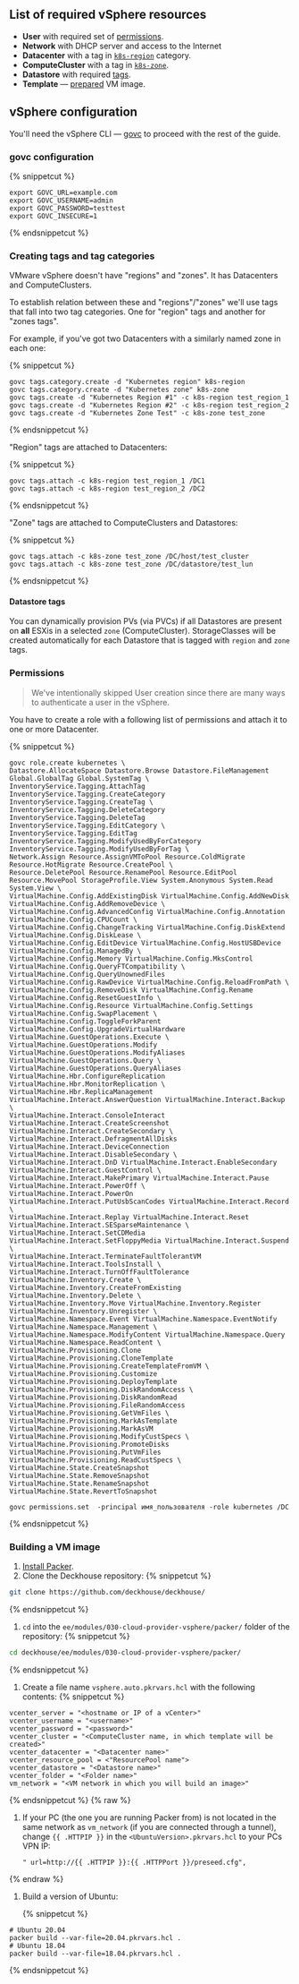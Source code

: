 ## List of required vSphere resources

* **User** with required set of [permissions](#permissions).
* **Network** with DHCP server and access to the Internet
* **Datacenter** with a tag in [`k8s-region`](#creating-tags-and-tag-categories) category.
* **ComputeCluster** with a tag in [`k8s-zone`](#creating-tags-and-tag-categories).
* **Datastore** with required [tags](#datastore-tags).
* **Template** — [prepared](#building-a-vm-image) VM image.

## vSphere configuration

You'll need the vSphere CLI — [govc]((https://github.com/vmware/govmomi/tree/master/govc#installation)) to proceed with the rest of the guide.

### govc configuration

{% snippetcut %}
```shell
export GOVC_URL=example.com
export GOVC_USERNAME=admin
export GOVC_PASSWORD=testtest
export GOVC_INSECURE=1
```
{% endsnippetcut %}

### Creating tags and tag categories

VMware vSphere doesn't have "regions" and "zones". It has Datacenters and ComputeClusters.

To establish relation between these and "regions"/"zones" we'll use tags that fall into two tag categories. One for "region" tags and another for "zones tags".

For example, if you've got two Datacenters with a similarly named zone in each one:

{% snippetcut %}
```shell
govc tags.category.create -d "Kubernetes region" k8s-region
govc tags.category.create -d "Kubernetes zone" k8s-zone
govc tags.create -d "Kubernetes Region #1" -c k8s-region test_region_1
govc tags.create -d "Kubernetes Region #2" -c k8s-region test_region_2
govc tags.create -d "Kubernetes Zone Test" -c k8s-zone test_zone
```
{% endsnippetcut %}

"Region" tags are attached to Datacenters:

{% snippetcut %}
```shell
govc tags.attach -c k8s-region test_region_1 /DC1
govc tags.attach -c k8s-region test_region_2 /DC2
```
{% endsnippetcut %}

"Zone" tags are attached to ComputeClusters and Datastores:

{% snippetcut %}
```shell
govc tags.attach -c k8s-zone test_zone /DC/host/test_cluster
govc tags.attach -c k8s-zone test_zone /DC/datastore/test_lun
```
{% endsnippetcut %}

#### Datastore tags

You can dynamically provision PVs (via PVCs) if all Datastores are present on **all** ESXis in a selected `zone` (ComputeCluster).
StorageClasses will be created automatically for each Datastore that is tagged with `region` and `zone` tags.

### Permissions

> We've intentionally skipped User creation since there are many ways to authenticate a user in the vSphere.

You have to create a role with a following list of permissions and attach
it to one or more Datacenter.

{% snippetcut %}
```shell
govc role.create kubernetes \
Datastore.AllocateSpace Datastore.Browse Datastore.FileManagement Global.GlobalTag Global.SystemTag \
InventoryService.Tagging.AttachTag InventoryService.Tagging.CreateCategory InventoryService.Tagging.CreateTag \
InventoryService.Tagging.DeleteCategory InventoryService.Tagging.DeleteTag InventoryService.Tagging.EditCategory \
InventoryService.Tagging.EditTag InventoryService.Tagging.ModifyUsedByForCategory InventoryService.Tagging.ModifyUsedByForTag \
Network.Assign Resource.AssignVMToPool Resource.ColdMigrate Resource.HotMigrate Resource.CreatePool \
Resource.DeletePool Resource.RenamePool Resource.EditPool Resource.MovePool StorageProfile.View System.Anonymous System.Read System.View \
VirtualMachine.Config.AddExistingDisk VirtualMachine.Config.AddNewDisk VirtualMachine.Config.AddRemoveDevice \
VirtualMachine.Config.AdvancedConfig VirtualMachine.Config.Annotation VirtualMachine.Config.CPUCount \
VirtualMachine.Config.ChangeTracking VirtualMachine.Config.DiskExtend VirtualMachine.Config.DiskLease \
VirtualMachine.Config.EditDevice VirtualMachine.Config.HostUSBDevice VirtualMachine.Config.ManagedBy \
VirtualMachine.Config.Memory VirtualMachine.Config.MksControl VirtualMachine.Config.QueryFTCompatibility \
VirtualMachine.Config.QueryUnownedFiles VirtualMachine.Config.RawDevice VirtualMachine.Config.ReloadFromPath \
VirtualMachine.Config.RemoveDisk VirtualMachine.Config.Rename VirtualMachine.Config.ResetGuestInfo \
VirtualMachine.Config.Resource VirtualMachine.Config.Settings VirtualMachine.Config.SwapPlacement \
VirtualMachine.Config.ToggleForkParent VirtualMachine.Config.UpgradeVirtualHardware VirtualMachine.GuestOperations.Execute \
VirtualMachine.GuestOperations.Modify VirtualMachine.GuestOperations.ModifyAliases VirtualMachine.GuestOperations.Query \
VirtualMachine.GuestOperations.QueryAliases VirtualMachine.Hbr.ConfigureReplication VirtualMachine.Hbr.MonitorReplication \
VirtualMachine.Hbr.ReplicaManagement VirtualMachine.Interact.AnswerQuestion VirtualMachine.Interact.Backup \
VirtualMachine.Interact.ConsoleInteract VirtualMachine.Interact.CreateScreenshot VirtualMachine.Interact.CreateSecondary \
VirtualMachine.Interact.DefragmentAllDisks VirtualMachine.Interact.DeviceConnection VirtualMachine.Interact.DisableSecondary \
VirtualMachine.Interact.DnD VirtualMachine.Interact.EnableSecondary VirtualMachine.Interact.GuestControl \
VirtualMachine.Interact.MakePrimary VirtualMachine.Interact.Pause VirtualMachine.Interact.PowerOff \
VirtualMachine.Interact.PowerOn VirtualMachine.Interact.PutUsbScanCodes VirtualMachine.Interact.Record \
VirtualMachine.Interact.Replay VirtualMachine.Interact.Reset VirtualMachine.Interact.SESparseMaintenance \
VirtualMachine.Interact.SetCDMedia VirtualMachine.Interact.SetFloppyMedia VirtualMachine.Interact.Suspend \
VirtualMachine.Interact.TerminateFaultTolerantVM VirtualMachine.Interact.ToolsInstall \
VirtualMachine.Interact.TurnOffFaultTolerance VirtualMachine.Inventory.Create \
VirtualMachine.Inventory.CreateFromExisting VirtualMachine.Inventory.Delete \
VirtualMachine.Inventory.Move VirtualMachine.Inventory.Register VirtualMachine.Inventory.Unregister \
VirtualMachine.Namespace.Event VirtualMachine.Namespace.EventNotify VirtualMachine.Namespace.Management \
VirtualMachine.Namespace.ModifyContent VirtualMachine.Namespace.Query VirtualMachine.Namespace.ReadContent \
VirtualMachine.Provisioning.Clone VirtualMachine.Provisioning.CloneTemplate VirtualMachine.Provisioning.CreateTemplateFromVM \
VirtualMachine.Provisioning.Customize VirtualMachine.Provisioning.DeployTemplate VirtualMachine.Provisioning.DiskRandomAccess \
VirtualMachine.Provisioning.DiskRandomRead VirtualMachine.Provisioning.FileRandomAccess VirtualMachine.Provisioning.GetVmFiles \
VirtualMachine.Provisioning.MarkAsTemplate VirtualMachine.Provisioning.MarkAsVM VirtualMachine.Provisioning.ModifyCustSpecs \
VirtualMachine.Provisioning.PromoteDisks VirtualMachine.Provisioning.PutVmFiles VirtualMachine.Provisioning.ReadCustSpecs \
VirtualMachine.State.CreateSnapshot VirtualMachine.State.RemoveSnapshot VirtualMachine.State.RenameSnapshot VirtualMachine.State.RevertToSnapshot

govc permissions.set  -principal имя_пользователя -role kubernetes /DC
```
{% endsnippetcut %}

### Building a VM image

1. [Install Packer](https://learn.hashicorp.com/tutorials/packer/get-started-install-cli).
1. Clone the Deckhouse repository:
   {% snippetcut %}
```bash
git clone https://github.com/deckhouse/deckhouse/
```
   {% endsnippetcut %}

1. `cd` into the `ee/modules/030-cloud-provider-vsphere/packer/` folder of the repository:
   {% snippetcut %}
```bash
cd deckhouse/ee/modules/030-cloud-provider-vsphere/packer/
```
   {% endsnippetcut %}

1. Create a file name `vsphere.auto.pkrvars.hcl` with the following contents:
   {% snippetcut %}
```hcl
vcenter_server = "<hostname or IP of a vCenter>"
vcenter_username = "<username>"
vcenter_password = "<password>"
vcenter_cluster = "<ComputeCluster name, in which template will be created>"
vcenter_datacenter = "<Datacenter name>"
vcenter_resource_pool = <"ResourcePool name">
vcenter_datastore = "<Datastore name>"
vcenter_folder = "<Folder name>"
vm_network = "<VM network in which you will build an image>"
```
   {% endsnippetcut %}
{% raw %}
1. If your PC (the one you are running Packer from) is not located in the same network as `vm_network` (if you are connected through a tunnel), change `{{ .HTTPIP }}` in the `<UbuntuVersion>.pkrvars.hcl` to your PCs VPN IP:

    ```hcl
    " url=http://{{ .HTTPIP }}:{{ .HTTPPort }}/preseed.cfg",
    ```
{% endraw %}

1. Build a version of Ubuntu:

   {% snippetcut %}
```shell
# Ubuntu 20.04
packer build --var-file=20.04.pkrvars.hcl .
# Ubuntu 18.04
packer build --var-file=18.04.pkrvars.hcl .
```
   {% endsnippetcut %}
